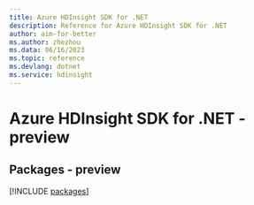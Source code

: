 ```yaml
---
title: Azure HDInsight SDK for .NET
description: Reference for Azure HDInsight SDK for .NET
author: aim-for-better
ms.author: zhezhou
ms.data: 06/16/2023
ms.topic: reference
ms.devlang: dotnet
ms.service: hdinsight
---
```

# Azure HDInsight SDK for .NET - preview
## Packages - preview
[!INCLUDE [packages](hdinsight-index.md)]